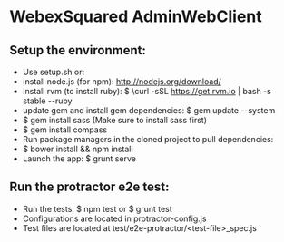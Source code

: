 WebexSquared AdminWebClient 
===========================

Setup the environment:
---------------------
* Use setup.sh or: 
* install node.js (for npm): http://nodejs.org/download/
* install rvm (to install ruby): $ \curl -sSL https://get.rvm.io | bash -s stable --ruby
* update gem and install gem dependencies: $ gem update --system 
* $ gem install sass (Make sure to install sass first)
* $ gem install compass
* Run package managers in the cloned project to pull dependencies: 
* $ bower install && npm install 
* Launch the app: $ grunt serve 

Run the protractor e2e test:
----------------------------

* Run the tests: $ npm test or $ grunt test
* Configurations are located in protractor-config.js
* Test files are located at test/e2e-protractor/\<test-file\>_spec.js

